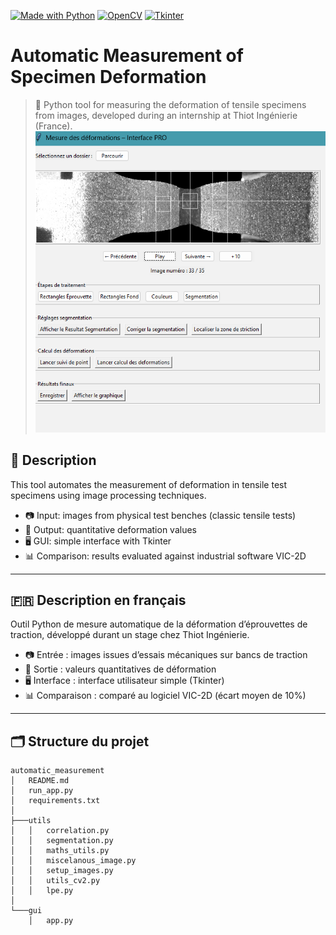 [![Made with Python](https://img.shields.io/badge/Made%20with-Python-blue)](https://www.python.org/)
[![OpenCV](https://img.shields.io/badge/OpenCV-27338e?style=for-the-badge&logo=OpenCV&logoColor=white)](https://www.opencv.org/)
[![Tkinter](https://img.shields.io/badge/Tkinter%20-005AFF?style=for-the-badge&logo=python&logoColor=white)](https://docs.python.org/es/3.13/library/tkinter.html)

# Automatic Measurement of Specimen Deformation

> 🔬 Python tool for measuring the deformation of tensile specimens from images, developed during an internship at Thiot Ingénierie (France).
![Interface](./main_menu.png)

## 🧠 Description

This tool automates the measurement of deformation in tensile test specimens using image processing techniques.

- 📷 Input: images from physical test benches (classic tensile tests)
- 🧪 Output: quantitative deformation values
- 🖥️ GUI: simple interface with Tkinter
- 📊 Comparison: results evaluated against industrial software VIC-2D

---

## 🇫🇷 Description en français

Outil Python de mesure automatique de la déformation d’éprouvettes de traction, développé durant un stage chez Thiot Ingénierie.

- 📷 Entrée : images issues d’essais mécaniques sur bancs de traction
- 🧪 Sortie : valeurs quantitatives de déformation
- 🖥️ Interface : interface utilisateur simple (Tkinter)
- 📊 Comparaison : comparé au logiciel VIC-2D (écart moyen de 10%)

---

## 🗂️ Structure du projet
```
automatic_measurement
│   README.md
│   run_app.py
│   requirements.txt
│
├───utils
│   │   correlation.py
│   │   segmentation.py
│   │   maths_utils.py
│   │   miscelanous_image.py
│   │   setup_images.py
│   │   utils_cv2.py
│   │   lpe.py
│
└───gui
    │   app.py
```
